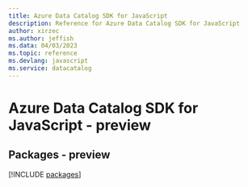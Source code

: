 ```yaml
---
title: Azure Data Catalog SDK for JavaScript
description: Reference for Azure Data Catalog SDK for JavaScript
author: xirzec
ms.author: jeffish
ms.data: 04/03/2023
ms.topic: reference
ms.devlang: javascript
ms.service: datacatalog
---
```

# Azure Data Catalog SDK for JavaScript - preview
## Packages - preview
[!INCLUDE [packages](data-catalog-index.md)]